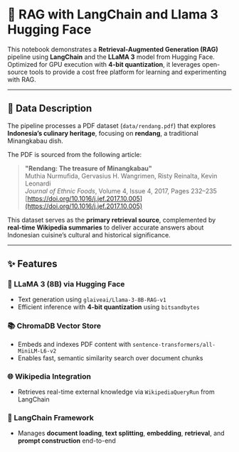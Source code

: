 # 🧠 RAG with LangChain and Llama 3 Hugging Face

This notebook demonstrates a **Retrieval-Augmented Generation (RAG)** pipeline using **LangChain** and the **LLaMA 3** model from Hugging Face. Optimized for GPU execution with **4-bit quantization**, it leverages open-source tools to provide a cost free platform for learning and experimenting with RAG.

---

## 📄 Data Description

The pipeline processes a PDF dataset (`data/rendang.pdf`) that explores **Indonesia’s culinary heritage**, focusing on **rendang**, a traditional Minangkabau dish.

The PDF is sourced from the following article:

> **"Rendang: The treasure of Minangkabau"**  
> Muthia Nurmufida, Gervasius H. Wangrimen, Risty Reinalta, Kevin Leonardi  
> *Journal of Ethnic Foods*, Volume 4, Issue 4, 2017, Pages 232–235  
> [https://doi.org/10.1016/j.jef.2017.10.005](https://doi.org/10.1016/j.jef.2017.10.005)

This dataset serves as the **primary retrieval source**, complemented by **real-time Wikipedia summaries** to deliver accurate answers about Indonesian cuisine’s cultural and historical significance.

---

## ✨ Features

### 🧠 LLaMA 3 (8B) via Hugging Face
- Text generation using `glaiveai/Llama-3-8B-RAG-v1`
- Efficient inference with **4-bit quantization** using `bitsandbytes`

### 📚 ChromaDB Vector Store
- Embeds and indexes PDF content with `sentence-transformers/all-MiniLM-L6-v2`
- Enables fast, semantic similarity search over document chunks

### 🌐 Wikipedia Integration
- Retrieves real-time external knowledge via `WikipediaQueryRun` from LangChain

### 🧱 LangChain Framework
- Manages **document loading**, **text splitting**, **embedding**, **retrieval**, and **prompt construction** end-to-end